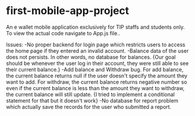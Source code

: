 # first-mobile-app-project
An e wallet mobile application exclusively for TIP staffs and students only.
To view the actual code navigate to App.js file..

Issues: 
-No proper backend for login page which restricts users to access the home page if they entered an invalid account. 
-Balance data of the user does not persists. In other words, no database for balances. {Our goal should be whenever the user log in their account, they were still able to see their current balance.}
-Add balance and Withdraw bug. For add balance, the current balance returns null if the user doesn't specify the amount they want to add. For withdraw, the current balance returns negative number so even if the current balance is less than the amount they want to withdraw, the current balance will still update. {I tried to implement a conditional statement for that but it doesn't work}
-No database for report problem which actually save the records for the user who submitted a report.
